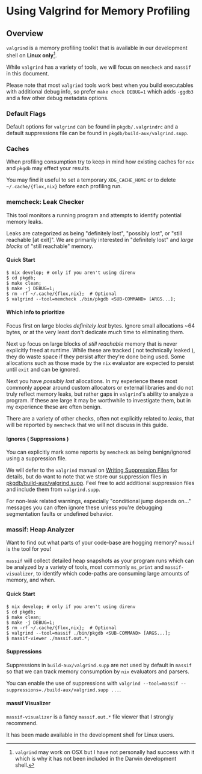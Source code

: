 # Using Valgrind for Memory Profiling

## Overview

`valgrind` is a memory profiling toolkit that is available in our development
shell on **Linux only**[^1].

[^1]: `valgrind` may work on OSX but I have not personally had success with it
      which is why it has not been included in the Darwin development shell.

While `valgrind` has a variety of tools, we will focus on `memcheck` and 
`massif` in this document.

Please note that most `valgrind` tools work best when you build executables with
additional debug info, so prefer `make check DEBUG=1` which adds `-ggdb3` and
a few other debug metadata options.


### Default Flags

Default options for `valgrind` can be found in `pkgdb/.valgrindrc` and a default
suppressions file can be found in `pkgdb/build-aux/valgrind.supp`.


### Caches

When profiling consumption try to keep in mind how existing caches for `nix` and
`pkgdb` may effect your results.

You may find it useful to set a temporary `XDG_CACHE_HOME` or to delete
`~/.cache/{flox,nix}` before each profiling run.


### memcheck: Leak Checker

This tool monitors a running program and attempts to identify potential 
memory leaks.

Leaks are categorized as being "definitely lost", "possibly lost",
or "still reachable [at exit]".
We are primarily interested in "definitely lost" and _large blocks_ of
"still reachable" memory.


#### Quick Start

```shell
$ nix develop; # only if you aren't using direnv
$ cd pkgdb;
$ make clean;
$ make -j DEBUG=1;
$ rm -rf ~/.cache/{flox,nix};  # Optional
$ valgrind --tool=memcheck ./bin/pkgdb <SUB-COMMAND> [ARGS...];
```


#### Which info to prioritize

Focus first on large blocks _definitely lost_ bytes.
Ignore small allocations ~64 bytes, or at the very least don't dedicate much
time to eliminating them.

Next up focus on large blocks of _still reachable_ memory that is never
explicitly freed at runtime.
While these are tracked ( not technically leaked ), they do waste space if they
persist after they're done being used.
Some allocations such as those made by the `nix` evaluator are expected to
persist until `exit` and can be ignored.

Next you have _possibly lost_ allocations.
In my experience these most commonly appear around custom allocators or external
libraries and do not truly reflect memory leaks, but rather gaps in `valgrind`'s
ability to analyze a program.
If these are large it may be worthwhile to investigate them, but in my
experience these are often benign.

There are a variety of other checks, often not explicitly related to _leaks_,
that will be reported by `memcheck` that we will not discuss in this guide.


#### Ignores ( Suppressions )

You can explicitly mark some reports by `memcheck` as being benign/ignored
using a suppression file.

We will defer to the `valgrind` manual on [Writing Suppression Files][1] for
details, but do want to note that we store our suppression files in
[pkgdb/build-aux/valgrind.supp](../build-aux/valgrind.supp).
Feel free to add additional suppression files and include them
from `valgrind.supp`.

[1]: https://valgrind.org/docs/manual/mc-manual.html#mc-manual.suppfiles

For non-leak related warnings, especially "conditional jump depends on..."
messages you can often ignore these unless you're debugging 
segmentation faults or undefined behavior.


### massif: Heap Analyzer

Want to find out what parts of your code-base are hogging memory?
`massif` is the tool for you!


`massif` will collect detailed heap snapshots as your program runs which can
be analyzed by a variety of tools, most commonly `ms_print` and
`massif-visualizer`, to identify which code-paths are consuming large amounts
of memory, and when.


#### Quick Start

```shell
$ nix develop; # only if you aren't using direnv
$ cd pkgdb;
$ make clean;
$ make -j DEBUG=1;
$ rm -rf ~/.cache/{flox,nix};  # Optional
$ valgrind --tool=massif ./bin/pkgdb <SUB-COMMAND> [ARGS...];
$ massif-viewer ./massif.out.*;
```


#### Suppressions

Suppressions in `build-aux/valgrind.supp` are not used by default in
`massif` so that we can track memory consumption by `nix`
evaluators and parsers.

You can enable the use of suppressions with
`valgrind --tool=massif --suppressions=./build-aux/valgrind.supp ...`.


#### massif Visualizer

`massif-visualizer` is a fancy `massif.out.*` file viewer that I
strongly recommend.

It has been made available in the development shell for Linux users.
